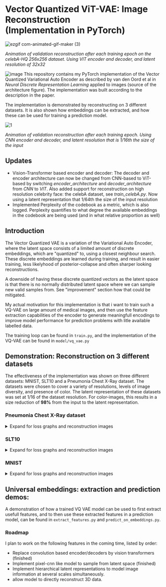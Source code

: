 # Vector Quantized ViT-VAE: Image Reconstruction <br>(Implementation in PyTorch)

![ezgif com-animated-gif-maker (3)](https://github.com/user-attachments/assets/deb5e1a9-54c4-4f0b-b4e9-ca5f1f3070a4)

*Animation of validation reconstruction after each training epoch on the celebA-HQ 256x256 dataset. Using VIT encoder and decoder, and latent resolution of 32x32*

![image](https://github.com/user-attachments/assets/c1edc415-37a4-4754-8d35-b621ed789870)
This repository contains my PyTorch implementation of the Vector Quantized Variational Auto Encoder as described by van den Oord et al in *Neural Discrete Representation Learning* applied to images (source of the architecture figure). The implementation was built according to the description in the paper. 

The implementation is demonstrated by reconstructing on 3 different datasets. It is also shown how embeddings can be extracted, and how these can be used for training a prediction model.

![1](https://github.com/user-attachments/assets/17848f6f-7924-42a2-926e-cc9e13c6a03e)

*Animation of validation reconstruction after each training epoch. Using CNN encoder and decoder, and latent resolution that is 1/16th the size of the input*

## Updates
- Vision-Transformer based encoder and decoder: The decoder and encoder architecture can now be changed from CNN-based to ViT-based by switching *encoder_architecture* and *decoder_architecture* from *CNN* to *VIT*. Also added support for reconstruction on high resolution celebrity face: the celebA dataset, see *train_celebA.py*. Now using a latent representation that 1/64th the size of the input resolution
- Implemented Perplexity of the codebook as a metric, which is also logged. Perplexity quantifies to what degree the available embeddings in the codebook are being used (and in what relative proportion as well)

## Introduction
The Vector Quantized VAE is a variation of the Variational Auto Encoder, where the latent space consists of a limited amount of discrete embeddings, which are "quantized" to, using a closest neighbour search. These discrete embeddings are learned during training, and result in easier training, less likelyhood of posterior-collapse and often sharper looking reconstructions.


A downside of having these discrete quantized vectors as the latent space is that there is no normally distributed latent space where we can sample new valid samples from. See "improvement" section how that could be mitigated.

My actual motivation for this implementation is that i want to train such a VQ-VAE on large amount of medical images, and then use the feature extraction capabilities of the encoder to generate meaningfull encodings to improve model performance for prediction problems with litle available labelled data.

The training loop can be found in `train.py`, and the implementation of the VQ-VAE can be found in `model/vq_vae.py`


## Demonstration: Reconstruction on 3 different datasets
The effectiveness of the implementation was shown on three different datasets: MNIST, SLT10 and a Pneumonia Chest X-Ray dataset. The datasets were chosen to cover a variety of resolutions, levels of image diversity, and presence of color. The latent representation of these datasets was set at 1/16 of the dataset resolution. For color-images, this results in a size reduction of **98%** from the input to the latent representation.

### Pneumonia Chest X-Ray dataset
<details>
<summary> Expand for loss graphs and reconstruction images</summary>

The following results were obtained on the dataset as publised in (*Identifying Medical Diagnoses and Treatable Diseases by Image-Based Deep Learning*
Kermany, Daniel S. et al.) The dataset contains a total of 5,863 images, with a resolution of 256x256, where each image is labelled with the presence or abscence of Pneumonia. see `train_x_ray.py` for the used script and hyperparameters.

#### X-Ray: Validation Reconstruction

<img src="figures/xray.png" width="700">

![alt text](figures/xray_loss.png)
</details>


### SLT10

<details>
<summary> Expand for loss graphs and reconstruction images</summary>

The STL-10 dataset is an image recognition dataset for developing unsupervised feature learning, were a very large set of unlabeled examples is provided with a resolution of 96x96. see `train_SLT10.py` for the used script and hyperparameters.

#### SLT10: Validation Reconstruction
<img src="figures/slt10.png" width="700">

![alt text](figures/slt10_loss.png)

</details>

### MNIST

<details>
<summary> Expand for loss graphs and reconstruction images</summary>

MNIST is handwritten digit recognition dataset containing 70,000 grayscale images of handwritten digits, sized 28x28 pixels. see `train_MNIST.py` for the used script and hyperparameters.

<img src="figures/mnist.png" width="700">

![alt text](figures/mnist_loss.png)

</details>

## Universal embeddings: extraction and prediction demos:
A demonstration of how a trained VQ VAE model can be used to first extract usefull features, and to then use these extracted features in a prediction model, can be found in `extract_features.py` and `predict_on_embeddings.py`.

### Roadmap
I plan to work on the following features in the coming time, listed by order:
- Replace convolution based encoder/decoders by vision transformers (finished)
- Implement pixel-cnn like model to sample from latent space (finished)
- Implement hierarchical latent representations to model image information at several scales simultaneously.
- allow model to directly reconstruct 3D data.


